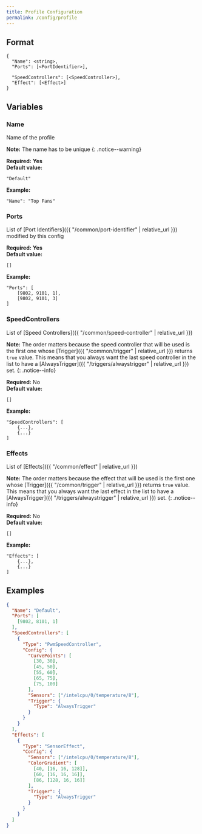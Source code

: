 ```yaml
---
title: Profile Configuration
permalink: /config/profile
---
```


## Format

~~~
{
  "Name": <string>,
  "Ports": [<PortIdentifier>],

  "SpeedControllers": [<SpeedController>],
  "Effect": [<Effect>]
}
~~~

## Variables

### Name
<div class="variable-block" markdown="block">

Name of the profile

**Note:** The name has to be unique
{: .notice--warning}

**Required:** **Yes**<br>
**Default value:**
~~~
"Default"
~~~
**Example:**
~~~
"Name": "Top Fans"
~~~

</div>

### Ports
<div class="variable-block" markdown="block">

List of [Port Identifiers]({{ "/common/port-identifier" | relative_url }}) modified by this config

**Required:** **Yes**<br>
**Default value:**
~~~
[]
~~~
**Example:**
~~~
"Ports": [
    [9802, 9101, 1],
    [9802, 9101, 3]
]
~~~

</div>

### SpeedControllers
<div class="variable-block" markdown="block">

List of [Speed Controllers]({{ "/common/speed-controller" | relative_url }})

**Note:** The order matters because the speed controller that will be used is the first one whose [Trigger]({{ "/common/trigger" | relative_url }}) returns `true` value. This means that you always want the last speed controller in the list to have a [AlwaysTrigger]({{ "/triggers/alwaystrigger" | relative_url }}) set.
{: .notice--info}

**Required:** No<br>
**Default value:**
~~~
[]
~~~
**Example:**
~~~
"SpeedControllers": [
    {...},
    {...}
]
~~~

</div>

### Effects
<div class="variable-block" markdown="block">

List of [Effects]({{ "/common/effect" | relative_url }})

**Note:** The order matters because the effect that will be used is the first one whose [Trigger]({{ "/common/trigger" | relative_url }}) returns `true` value. This means that you always want the last effect in the list to have a [AlwaysTrigger]({{ "/triggers/alwaystrigger" | relative_url }}) set.
{: .notice--info}

**Required:** No<br>
**Default value:**
~~~
[]
~~~
**Example:**
~~~
"Effects": [
    {...},
    {...}
]
~~~

</div>

## Examples
~~~ json
{
  "Name": "Default",
  "Ports": [
    [9802, 8101, 1]
  ],
  "SpeedControllers": [
    {
      "Type": "PwmSpeedController", 
      "Config": {
        "CurvePoints": [
          [30, 30],
          [45, 50],
          [55, 60],
          [65, 75],
          [75, 100]
        ],
        "Sensors": ["/intelcpu/0/temperature/8"],
        "Trigger": {
          "Type": "AlwaysTrigger"
        }
      }
    }
  ],
  "Effects": [
    {
      "Type": "SensorEffect",
      "Config": {
        "Sensors": ["/intelcpu/0/temperature/8"],
        "ColorGradient": [
          [40, [16, 16, 128]],
          [60, [16, 16, 16]],
          [86, [128, 16, 16]]
        ],
        "Trigger": {
          "Type": "AlwaysTrigger"
        }
      }
    }
  ]
}
~~~